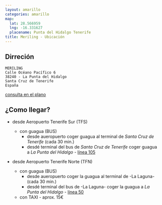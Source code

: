 ```yaml
---
layout: amarillo
categories: amarillo
map:
  lat: 28.566959
  lng: -16.331627
  placename: Punta del Hidalgo Tenerife
title: Meriling - Ubicación
---
```

Dirreción
-------------
    MERILING
    Calle Océano Pacífico 6
    38240 - La Punta del Hidalgo
    Santa Cruz de Tenerife
    España
    
[consulta en el plano](https://maps.google.es/maps/ms?msid=214651137637588069815.0004b2b9fc863d96282f6&msa=0&ll=28.566959,-16.331627&spn=0.004561,0.010568)

¿Como llegar?
-------------
- desde Aeropuerto Tenerife Sur (TFS)
    - con guagua (BUS)
        - desde aueropuerto coger guagua al terminal de *Santa Cruz de Tenerife* (cada 30 min.)
        - desdé terminal del bus de *Santa Cruz de Tenerife* coger guagua a *La Punta del Hidalgo* - [línea 105](http://www.titsa.com/index.php?accion=linea&IdLinea=105)

- desde Aeropuerto Tenerife Norte (TFN)
    - con guagua (BUS)
        - desde aueropuerto coger la guagua al terminal de -La Laguna- (cada 30 min.)
        - desdé terminal del bus de -La Laguna- coger la guagua a *La Punta del Hidalgo* - [línea 50](http://www.titsa.com/index.php?accion=linea&IdLinea=50)
    - con TAXI - aprox. 15€